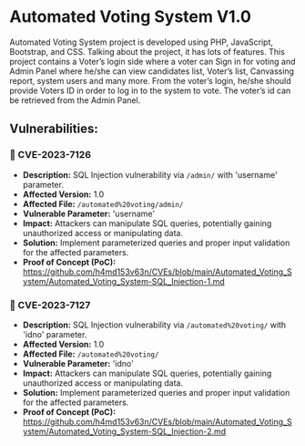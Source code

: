 # Automated Voting System V1.0
Automated Voting System project is developed using PHP, JavaScript, Bootstrap, and CSS. Talking about the project, it has lots of features. This project contains a Voter’s login side where a voter can Sign in for voting and Admin Panel where he/she can view candidates list, Voter’s list, Canvassing report, system users and many more. From the voter’s login, he/she should provide Voters ID in order to log in to the system to vote. The voter’s id can be retrieved from the Admin Panel.

## Vulnerabilities:

### 🎯 CVE-2023-7126
+ **Description:** SQL Injection vulnerability via `/admin/` with 'username' parameter.
+ **Affected Version:** 1.0
+ **Affected File:** `/automated%20voting/admin/`
+ **Vulnerable Parameter:** 'username'
+ **Impact:** Attackers can manipulate SQL queries, potentially gaining unauthorized access or manipulating data.
+ **Solution:** Implement parameterized queries and proper input validation for the affected parameters.
+ **Proof of Concept (PoC):** https://github.com/h4md153v63n/CVEs/blob/main/Automated_Voting_System/Automated_Voting_System-SQL_Injection-1.md

### 🎯 CVE-2023-7127
+ **Description:** SQL Injection vulnerability via `/automated%20voting/` with 'idno' parameter.
+ **Affected Version:** 1.0
+ **Affected File:** `/automated%20voting/`
+ **Vulnerable Parameter:** 'idno'
+ **Impact:** Attackers can manipulate SQL queries, potentially gaining unauthorized access or manipulating data.
+ **Solution:** Implement parameterized queries and proper input validation for the affected parameters.
+ **Proof of Concept (PoC):** https://github.com/h4md153v63n/CVEs/blob/main/Automated_Voting_System/Automated_Voting_System-SQL_Injection-2.md
